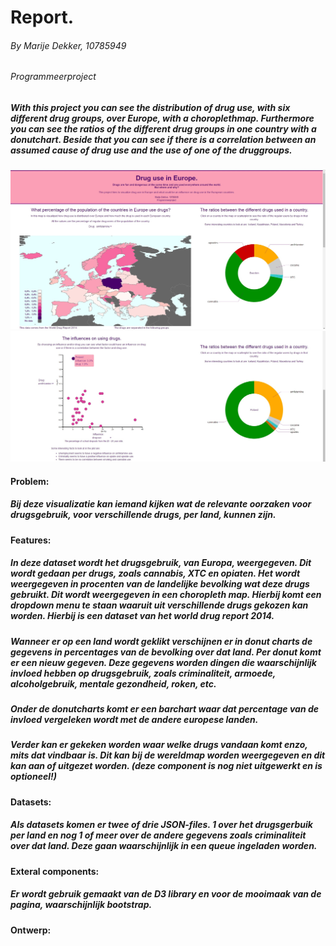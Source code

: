 # Report.
###### By Marije Dekker, 10785949
###### Programmeerproject
##### With this project you can see the distribution of drug use, with six different drug groups, over Europe, with a choroplethmap. Furthermore you can see the ratios of the different drug groups in one country with a donutchart. Beside that you can see if there is a correlation between an assumed cause of drug use and the use of one of the druggroups.
![screenshot](doc/screenshot1.jpg)
![screenshot](doc/screenshot2.jpg)

#### Problem:
##### Bij deze visualizatie kan iemand kijken wat de relevante oorzaken voor drugsgebruik, voor verschillende drugs, per land, kunnen zijn.
#### Features:
##### In deze dataset wordt het drugsgebruik, van Europa, weergegeven. Dit wordt gedaan per drugs, zoals cannabis, XTC en opiaten. Het wordt weergegeven in procenten van de landelijke bevolking wat deze drugs gebruikt. Dit wordt weergegeven in een choropleth map. Hierbij komt een dropdown menu te staan waaruit uit verschillende drugs gekozen kan worden. Hierbij is een dataset van het world drug report 2014. 
##### Wanneer er op een land wordt geklikt verschijnen er in donut charts de gegevens in percentages van de bevolking over dat land. Per donut komt er een nieuw gegeven. Deze gegevens worden dingen die waarschijnlijk invloed hebben op drugsgebruik, zoals criminaliteit, armoede, alcoholgebruik, mentale gezondheid, roken, etc.
##### Onder de donutcharts komt er een barchart waar dat percentage van de invloed vergeleken wordt met de andere europese landen.
##### Verder kan er gekeken worden waar welke drugs vandaan komt enzo, mits dat vindbaar is. Dit kan bij de wereldmap worden weergegeven en dit kan aan of uitgezet worden. (deze component is nog niet uitgewerkt en is optioneel!)
#### Datasets:
##### Als datasets komen er twee of drie JSON-files. 1 over het drugsgerbuik per land en nog 1 of meer over de andere gegevens zoals criminaliteit over dat land. Deze gaan waarschijnlijk in een queue ingeladen worden.
#### Exteral components:
##### Er wordt gebruik gemaakt van de D3 library en voor de mooimaak van de pagina, waarschijnlijk bootstrap.
#### Ontwerp: